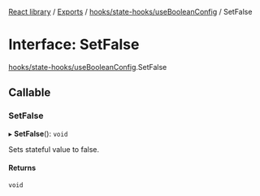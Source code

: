 [React library](../index.md) / [Exports](../modules.md) / [hooks/state-hooks/useBooleanConfig](../modules/hooks_state_hooks_useBooleanConfig.md) / SetFalse

# Interface: SetFalse

[hooks/state-hooks/useBooleanConfig](../modules/hooks_state_hooks_useBooleanConfig.md).SetFalse

## Callable

### SetFalse

▸ **SetFalse**(): `void`

Sets stateful value to false.

#### Returns

`void`
